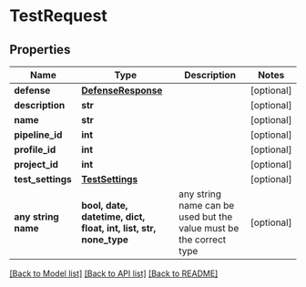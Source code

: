 # TestRequest


## Properties
Name | Type | Description | Notes
------------ | ------------- | ------------- | -------------
**defense** | [**DefenseResponse**](DefenseResponse.md) |  | [optional] 
**description** | **str** |  | [optional] 
**name** | **str** |  | [optional] 
**pipeline_id** | **int** |  | [optional] 
**profile_id** | **int** |  | [optional] 
**project_id** | **int** |  | [optional] 
**test_settings** | [**TestSettings**](TestSettings.md) |  | [optional] 
**any string name** | **bool, date, datetime, dict, float, int, list, str, none_type** | any string name can be used but the value must be the correct type | [optional]

[[Back to Model list]](../README.md#documentation-for-models) [[Back to API list]](../README.md#documentation-for-api-endpoints) [[Back to README]](../README.md)


